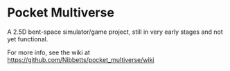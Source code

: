 # Pocket Multiverse

A 2.5D bent-space simulator/game project, still in very early stages and not yet functional.

For more info, see the wiki at https://github.com/Nibbetts/pocket_multiverse/wiki
